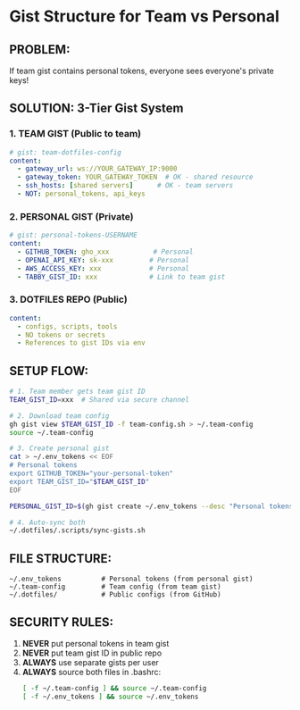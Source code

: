 # Gist Structure for Team vs Personal

## PROBLEM: 
If team gist contains personal tokens, everyone sees everyone's private keys!

## SOLUTION: 3-Tier Gist System

### 1. TEAM GIST (Public to team)
```yaml
# gist: team-dotfiles-config
content:
  - gateway_url: ws://YOUR_GATEWAY_IP:9000
  - gateway_token: YOUR_GATEWAY_TOKEN  # OK - shared resource
  - ssh_hosts: [shared servers]      # OK - team servers
  - NOT: personal_tokens, api_keys
```

### 2. PERSONAL GIST (Private)
```yaml
# gist: personal-tokens-USERNAME
content:
  - GITHUB_TOKEN: gho_xxx           # Personal
  - OPENAI_API_KEY: sk-xxx         # Personal  
  - AWS_ACCESS_KEY: xxx            # Personal
  - TABBY_GIST_ID: xxx             # Link to team gist
```

### 3. DOTFILES REPO (Public)
```yaml
content:
  - configs, scripts, tools
  - NO tokens or secrets
  - References to gist IDs via env
```

## SETUP FLOW:

```bash
# 1. Team member gets team gist ID
TEAM_GIST_ID=xxx  # Shared via secure channel

# 2. Download team config
gh gist view $TEAM_GIST_ID -f team-config.sh > ~/.team-config
source ~/.team-config

# 3. Create personal gist
cat > ~/.env_tokens << EOF
# Personal tokens
export GITHUB_TOKEN="your-personal-token"
export TEAM_GIST_ID="$TEAM_GIST_ID"
EOF

PERSONAL_GIST_ID=$(gh gist create ~/.env_tokens --desc "Personal tokens - $(whoami)")

# 4. Auto-sync both
~/.dotfiles/.scripts/sync-gists.sh
```

## FILE STRUCTURE:

```
~/.env_tokens          # Personal tokens (from personal gist)
~/.team-config         # Team config (from team gist)
~/.dotfiles/           # Public configs (from GitHub)
```

## SECURITY RULES:

1. **NEVER** put personal tokens in team gist
2. **NEVER** put team gist ID in public repo
3. **ALWAYS** use separate gists per user
4. **ALWAYS** source both files in .bashrc:
   ```bash
   [ -f ~/.team-config ] && source ~/.team-config
   [ -f ~/.env_tokens ] && source ~/.env_tokens
   ```
